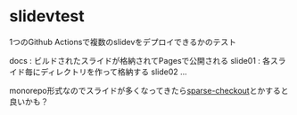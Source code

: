 # slidevtest

1つのGithub Actionsで複数のslidevをデプロイできるかのテスト

docs : ビルドされたスライドが格納されてPagesで公開される
slide01 : 各スライド毎にディレクトリを作って格納する
slide02
...

monorepo形式なのでスライドが多くなってきたら[sparse-checkout](https://git-scm.com/docs/git-sparse-checkout)とかすると良いかも？